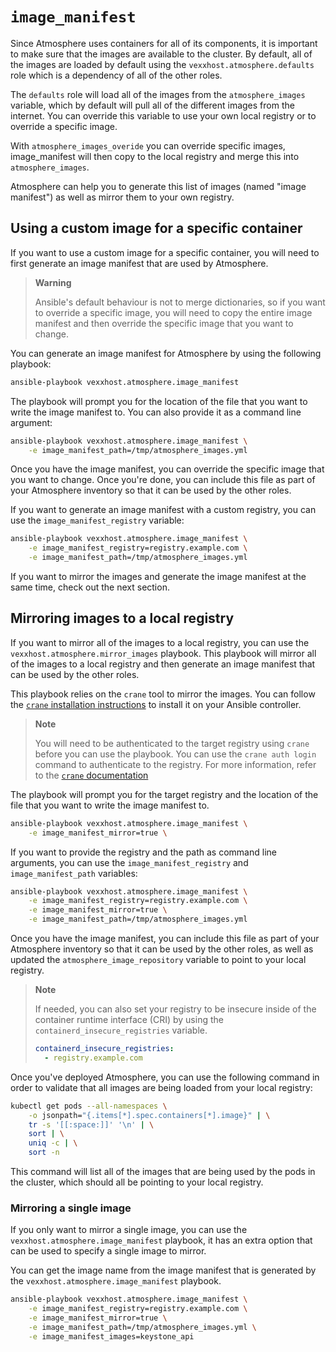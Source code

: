 # `image_manifest`

Since Atmosphere uses containers for all of its components, it is important to
make sure that the images are available to the cluster.  By default, all of the
images are loaded by default using the `vexxhost.atmosphere.defaults` role which
is a dependency of all of the other roles.

The `defaults` role will load all of the images from the `atmosphere_images`
variable, which by default will pull all of the different images from the
internet.  You can override this variable to use your own local registry or to
override a specific image.

With `atmosphere_images_overide` you can override specific images,
image_manifest will then copy to the local registry and merge this into
`atmosphere_images`.

Atmosphere can help you to generate this list of images (named "image manifest")
as well as mirror them to your own registry.

## Using a custom image for a specific container

If you want to use a custom image for a specific container, you will need to
first generate an image manifest that are used by Atmosphere.

> **Warning**
>
> Ansible's default behaviour is not to merge dictionaries, so if you want to
> override a specific image, you will need to copy the entire image manifest
> and then override the specific image that you want to change.

You can generate an image manifest for Atmosphere by using the following
playbook:

```bash
ansible-playbook vexxhost.atmosphere.image_manifest
```

The playbook will prompt you for the location of the file that you want to
write the image manifest to.  You can also provide it as a command line
argument:

```bash
ansible-playbook vexxhost.atmosphere.image_manifest \
    -e image_manifest_path=/tmp/atmosphere_images.yml
```

Once you have the image manifest, you can override the specific image that you
want to change.  Once you're done, you can include this file as part of your
Atmosphere inventory so that it can be used by the other roles.

If you want to generate an image manifest with a custom registry, you can use
the `image_manifest_registry` variable:

```bash
ansible-playbook vexxhost.atmosphere.image_manifest \
    -e image_manifest_registry=registry.example.com \
    -e image_manifest_path=/tmp/atmosphere_images.yml
```

If you want to mirror the images and generate the image manifest at the same
time, check out the next section.

## Mirroring images to a local registry

If you want to mirror all of the images to a local registry, you can use the
`vexxhost.atmosphere.mirror_images` playbook.  This playbook will mirror all of
the images to a local registry and then generate an image manifest that can be
used by the other roles.

This playbook relies on the `crane` tool to mirror the images.  You can follow
the [`crane` installation instructions](https://github.com/google/go-containerregistry/blob/main/cmd/crane/README.md#installation)
to install it on your Ansible controller.

> **Note**
>
> You will need to be authenticated to the target registry using `crane` before
> you can use the playbook.  You can use the `crane auth login` command to
> authenticate to the registry.  For more information, refer to the [`crane` documentation](https://github.com/google/go-containerregistry/blob/main/cmd/crane/doc/crane_auth_login.md)

The playbook will prompt you for the target registry and the location of the
file that you want to write the image manifest to.

```bash
ansible-playbook vexxhost.atmosphere.image_manifest \
    -e image_manifest_mirror=true \
```

If you want to provide the registry and the path as command line arguments, you
can use the `image_manifest_registry` and `image_manifest_path` variables:

```bash
ansible-playbook vexxhost.atmosphere.image_manifest \
    -e image_manifest_registry=registry.example.com \
    -e image_manifest_mirror=true \
    -e image_manifest_path=/tmp/atmosphere_images.yml
```

Once you have the image manifest, you can include this file as part of your
Atmosphere inventory so that it can be used by the other roles, as well as
updated the `atmosphere_image_repository` variable to point to your local
registry.

> **Note**
>
> If needed, you can also set your registry to be insecure inside of the
> container runtime interface (CRI) by using the `containerd_insecure_registries`
> variable.
>
> ```yaml
> containerd_insecure_registries:
>   - registry.example.com
> ```

Once you've deployed Atmosphere, you can use the following command in order to
validate that all images are being loaded from your local registry:

```bash
kubectl get pods --all-namespaces \
    -o jsonpath="{.items[*].spec.containers[*].image}" | \
    tr -s '[[:space:]]' '\n' | \
    sort | \
    uniq -c | \
    sort -n
```

This command will list all of the images that are being used by the pods in the
cluster, which should all be pointing to your local registry.

### Mirroring a single image

If you only want to mirror a single image, you can use the
`vexxhost.atmosphere.image_manifest` playbook, it has an extra option that can
be used to specify a single image to mirror.

You can get the image name from the image manifest that is generated by the
`vexxhost.atmosphere.image_manifest` playbook.

```bash
ansible-playbook vexxhost.atmosphere.image_manifest \
    -e image_manifest_registry=registry.example.com \
    -e image_manifest_mirror=true \
    -e image_manifest_path=/tmp/atmosphere_images.yml \
    -e image_manifest_images=keystone_api
```
